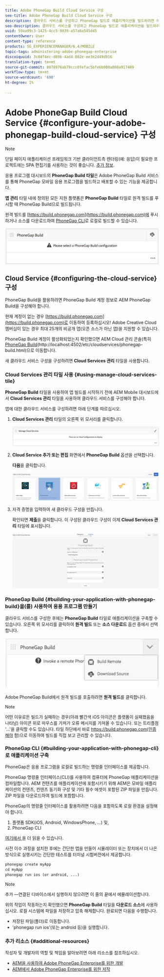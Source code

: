 ```yaml
---
title: Adobe PhoneGap Build Cloud Service 구성
seo-title: Adobe PhoneGap Build Cloud Service 구성
description: 클라우드 서비스를 구성하고 PhoneGap 빌드로 애플리케이션을 빌드하려면 이 페이지를 따르십시오.
seo-description: 클라우드 서비스를 구성하고 PhoneGap 빌드로 애플리케이션을 빌드하려면 이 페이지를 따르십시오.
uuid: 59aa99c3-1425-4cc5-9839-a57a6a545d45
contentOwner: User
content-type: reference
products: SG_EXPERIENCEMANAGER/6.4/MOBILE
topic-tags: administering-adobe-phonegap-enterprise
discoiquuid: 3c84f4ec-d89b-4ad4-802e-ee3e2d49d916
translation-type: tm+mt
source-git-commit: 8078976ab79ccc0fefac5bfe6b000a008a917489
workflow-type: tm+mt
source-wordcount: '698'
ht-degree: 1%

---
```



# Adobe PhoneGap Build Cloud Service {#configure-your-adobe-phonegap-build-cloud-service} 구성

>[!NOTE]
>
>단일 페이지 애플리케이션 프레임워크 기반 클라이언트측 렌더링(예: 응답)이 필요한 프로젝트에는 SPA 편집기를 사용하는 것이 좋습니다. [추가 정보](/help/sites-developing/spa-overview.md).

응용 프로그램 대시보드의 **PhoneGap Build 타일**&#x200B;은 Adobe PhoneGap Build 서비스를 통해 PhoneGap 모바일 응용 프로그램을 빌드하고 배포할 수 있는 기능을 제공합니다.

**앱 관리** 타일 내에 정의된 모든 지원 플랫폼은 **PhoneGap Build** 타일로 원격 빌드를 푸시할 때 PhoneGap Build으로 빌드됩니다.

원격 빌드를 [https://build.phonegap.com](https://build.phonegap.com)에 푸시하거나 소스를 다운로드하여 [PhoneGap CLI](https://docs.phonegap.com/references/phonegap-cli/)로 로컬로 빌드할 수 있습니다.

![PhoneGap Build 타일](assets/chlimage_1-60.png)

## Cloud Service {#configuring-the-cloud-service} 구성

PhoneGap Build을 활용하려면 PhoneGap Build 계정 정보로 AEM PhoneGap Build을 구성해야 합니다.

현재 계정이 없는 경우 [https://build.phonegap.com](https://build.phonegap.com)로 이동하여 등록하십시오! Adobe Creative Cloud 멤버십이 있는 경우 최대 25개의 비공개 앱(오픈 소스가 아닌 앱)을 지원할 수 있습니다.

PhoneGap Build 계정이 활성화되었는지 확인했으면 AEM Cloud 관리 콘솔(특히 [PhoneGap Build](http://localhost:4502/etc/cloudservices/phonegap-build.html)(http://localhost:4502/etc/cloudservices/phonegap-build.html)으로 이동합니다.

새 클라우드 서비스 구성을 구성하려면 **Cloud Services 관리** 타일을 사용합니다.

### Cloud Services 관리 타일 사용 {#using-manage-cloud-services-tile}

**PhoneGap Build** 타일을 사용하여 앱 빌드를 시작하기 전에 AEM Mobile 대시보드에서 **Cloud Services 관리** 타일을 사용하여 클라우드 서비스를 구성해야 합니다.

앱에 대한 클라우드 서비스를 구성하려면 아래 단계를 따르십시오.

1. **Cloud Services 관리** 타일의 오른쪽 위 모서리를 클릭합니다.

   ![chlimage_1-61](assets/chlimage_1-61.png)

1. **Cloud Service 추가 또는 편집** 화면에서 **PhoneGap Build** 옵션을 선택합니다.

   **다음**&#x200B;을 클릭합니다.

   ![chlimage_1-62](assets/chlimage_1-62.png)

1. 자격 증명을 입력하여 새 클라우드 구성을 만듭니다.

   확인되면 **제출**&#x200B;을 클릭합니다. 이 구성된 클라우드 구성이 이제 **Cloud Services 관리** 타일에 표시됩니다.

   ![chlimage_1-63](assets/chlimage_1-63.png)

### PhoneGap Build {#building-your-application-with-phonegap-build}을(를) 사용하여 응용 프로그램 만들기

클라우드 서비스를 구성한 후에는 **PhoneGap Build** 타일로 애플리케이션을 구축할 수 있습니다. 오른쪽 위 모서리를 클릭하여 **원격 빌드** 또는 **소스 다운로드** 옵션 중에서 선택합니다.

![chlimage_1-64](assets/chlimage_1-64.png)

Adobe PhoneGap Build에서 원격 빌드를 호출하려면 **원격 빌드**&#x200B;를 클릭합니다.

>[!NOTE]
>
>어떤 이유로든 빌드가 실패하는 경우(아래 빨간색 iOS 아이콘은 플랫폼이 실패했음을 나타남) 아이콘 위로 마우스를 가져가 오류 메시지를 가져올 수 있습니다. 또는 트리플점 &#39;...&#39;을 클릭할 수도 있습니다. 타일 하단에서 바로 https://build.phonegap.com(인증해야 함)으로 이동하여 빌드를 직접 보고 관리할 수 있습니다.

### PhoneGap CLI {#building-your-application-with-phonegap-cli}로 애플리케이션 구축

PhoneGap은 응용 프로그램을 로컬로 빌드하는 명령줄 인터페이스를 제공합니다.

PhoneGap 명령줄 인터페이스(CLI)를 사용하여 컴퓨터에 PhoneGap 애플리케이션을 컴파일합니다. AEM 컨텐츠를 애플리케이션에 포함시키기 위해 AEM은 모바일 애플리케이션의 컨텐츠, 컨텐츠 동기화 구성 및 기타 필수 에셋이 포함된 ZIP 파일을 만듭니다. ZIP 파일을 다운로드하여 빌드에 포함합니다.

PhoneGap의 명령줄 인터페이스를 활용하려면 다음을 포함하도록 로컬 환경을 설정해야 합니다.

1. 플랫폼 SDK(iOS, Android, WindowsPhone, ...) 및,
1. PhoneGap CLI

[여기에서 ](https://docs.phonegap.com/references/phonegap-cli/)을 더 읽을 수 있습니다.

사전 이수 과정을 설치한 후에는 간단한 앱을 만들어 시뮬레이터 또는 장치에서 더 나은 방식으로 실행시키는 간단한 테스트를 터미널 시험버전에서 제공합니다.

```xml
phonegap create myApp
cd myApp
phonegap run ios (or android, ...)
```

>[!NOTE]
>
>추가 —연결된 디바이스에서 실행하지 않으려면 이 줄의 끝에서 에뮬레이션합니다.

위의 작업이 작동하는지 확인했으면 **PhoneGap Build** 타일을 **다운로드 소스**&#x200B;에 사용하십시오. 로컬 시스템에 파일을 저장하고 압축 해제합니다. 완료되면 다음을 수행합니다.

* 저장된 파일(폴더)로 이동합니다.
* &#39;phonegap run ios&#39;(또는 android 등)을 실행합니다.

### 추가 리소스 {#additional-resources}

작성자 및 개발자의 역할 및 책임을 알아보려면 아래 리소스를 참조하십시오.

* [AEM을 사용하여 Adobe PhoneGap Enterprise를 위한 개발](/help/mobile/developing-in-phonegap.md)
* [AEM에서 Adobe PhoneGap Enterprise를 위한 저작](/help/mobile/phonegap.md)

